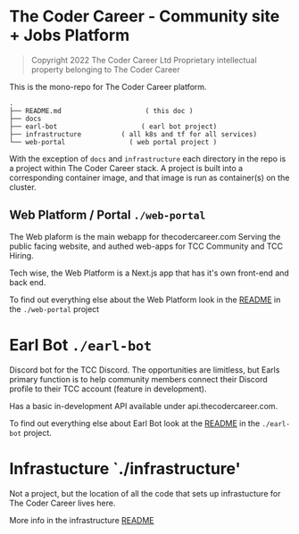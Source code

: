 # The Coder Career - Community site + Jobs Platform

> Copyright 2022 The Coder Career Ltd
> Proprietary intellectual property belonging to The Coder Career

This is the mono-repo for The Coder Career platform.

```
.
├── README.md                     ( this doc )
├── docs                        
├── earl-bot                     ( earl bot project)
├── infrastructure          ( all k8s and tf for all services)
└── web-portal                ( web portal project )
```

With the exception of `docs` and `infrastructure` each directory in the repo is a project within The Coder Career stack. A project is built into a corresponding container image, and that image is run as container(s) on the cluster.


## Web Platform / Portal `./web-portal`


The Web plaform is the main webapp for thecodercareer.com Serving the public facing website, and authed web-apps for TCC Community and TCC Hiring.

Tech wise, the Web Platform is a Next.js app that has it's own front-end and back end.  


To find out everything else about the Web Platform look in the [README](./web-portal/README.md) in the `./web-portal` project

# Earl Bot `./earl-bot`

Discord bot for the TCC Discord. The opportunities are limitless, but Earls primary function is to help community members connect their Discord profile to their TCC account (feature in development).

Has a basic in-development API available under api.thecodercareer.com.

To find out everything else about Earl Bot look at the 
[README](./earl-bot/README.md) in the `./earl-bot` project.

# Infrastucture `./infrastructure'

Not a project, but the location of all the code that sets up infrastucture for The Coder Career lives here.

More info in the infrastructure [README](./infrastructure/README.md) 